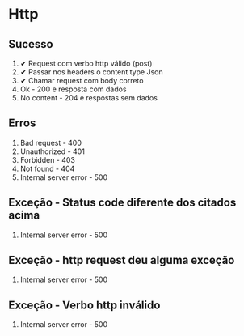 # Http

## Sucesso
1. ✔ Request com verbo http válido (post)
2. ✔ Passar nos headers o content type Json
3. ✔ Chamar request com body correto
4. Ok - 200 e resposta com dados
5. No content - 204 e respostas sem dados

## Erros
1. Bad request - 400
2. Unauthorized - 401
3. Forbidden - 403
4. Not found - 404
5. Internal server error - 500

## Exceção - Status code diferente dos citados acima
1. Internal server error - 500

## Exceção - http request deu alguma exceção
1. Internal server error - 500

## Exceção - Verbo http inválido
1. Internal server error - 500